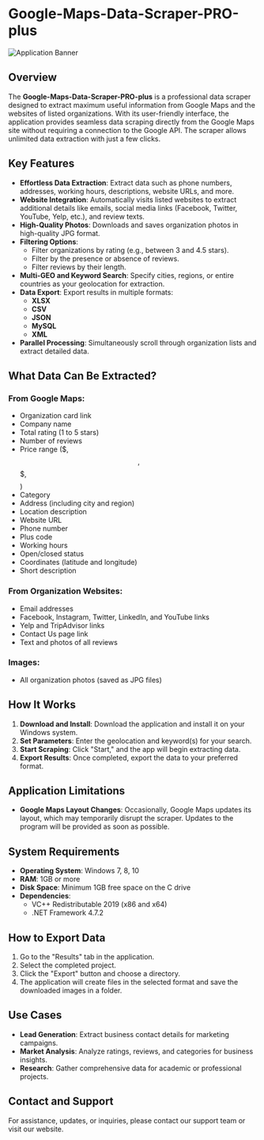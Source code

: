 # Google-Maps-Data-Scraper-PRO-plus

![Application Banner](https://s3.envato.com/files/293433608/CCBackgroundImage590x300.jpg)

## Overview
The **Google-Maps-Data-Scraper-PRO-plus** is a professional data scraper designed to extract maximum useful information from Google Maps and the websites of listed organizations. With its user-friendly interface, the application provides seamless data scraping directly from the Google Maps site without requiring a connection to the Google API. The scraper allows unlimited data extraction with just a few clicks.

## Key Features
- **Effortless Data Extraction**: Extract data such as phone numbers, addresses, working hours, descriptions, website URLs, and more.
- **Website Integration**: Automatically visits listed websites to extract additional details like emails, social media links (Facebook, Twitter, YouTube, Yelp, etc.), and review texts.
- **High-Quality Photos**: Downloads and saves organization photos in high-quality JPG format.
- **Filtering Options**:
  - Filter organizations by rating (e.g., between 3 and 4.5 stars).
  - Filter by the presence or absence of reviews.
  - Filter reviews by their length.
- **Multi-GEO and Keyword Search**: Specify cities, regions, or entire countries as your geolocation for extraction.
- **Data Export**: Export results in multiple formats:
  - **XLSX**
  - **CSV**
  - **JSON**
  - **MySQL**
  - **XML**
- **Parallel Processing**: Simultaneously scroll through organization lists and extract detailed data.

## What Data Can Be Extracted?
### From Google Maps:
- Organization card link
- Company name
- Total rating (1 to 5 stars)
- Number of reviews
- Price range ($, $$, $$$, $$$$)
- Category
- Address (including city and region)
- Location description
- Website URL
- Phone number
- Plus code
- Working hours
- Open/closed status
- Coordinates (latitude and longitude)
- Short description

### From Organization Websites:
- Email addresses
- Facebook, Instagram, Twitter, LinkedIn, and YouTube links
- Yelp and TripAdvisor links
- Contact Us page link
- Text and photos of all reviews

### Images:
- All organization photos (saved as JPG files)

## How It Works
1. **Download and Install**: Download the application and install it on your Windows system.
2. **Set Parameters**: Enter the geolocation and keyword(s) for your search.
3. **Start Scraping**: Click "Start," and the app will begin extracting data.
4. **Export Results**: Once completed, export the data to your preferred format.

## Application Limitations
- **Google Maps Layout Changes**: Occasionally, Google Maps updates its layout, which may temporarily disrupt the scraper. Updates to the program will be provided as soon as possible.

## System Requirements
- **Operating System**: Windows 7, 8, 10
- **RAM**: 1GB or more
- **Disk Space**: Minimum 1GB free space on the C drive
- **Dependencies**:
  - VC++ Redistributable 2019 (x86 and x64)
  - .NET Framework 4.7.2

## How to Export Data
1. Go to the "Results" tab in the application.
2. Select the completed project.
3. Click the "Export" button and choose a directory.
4. The application will create files in the selected format and save the downloaded images in a folder.

## Use Cases
- **Lead Generation**: Extract business contact details for marketing campaigns.
- **Market Analysis**: Analyze ratings, reviews, and categories for business insights.
- **Research**: Gather comprehensive data for academic or professional projects.

## Contact and Support
For assistance, updates, or inquiries, please contact our support team or visit our website.
